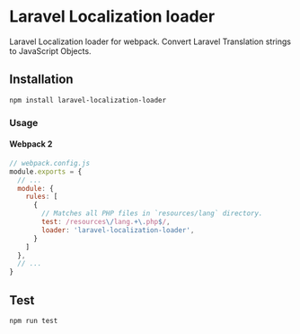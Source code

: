 # Laravel Localization loader

Laravel Localization loader for webpack. Convert Laravel Translation strings to JavaScript Objects.

## Installation

```shell
npm install laravel-localization-loader
```

### Usage

#### Webpack 2

```js
// webpack.config.js
module.exports = {
  // ...
  module: {
    rules: [
      {
        // Matches all PHP files in `resources/lang` directory.
        test: /resources\/lang.+\.php$/,
        loader: 'laravel-localization-loader',
      }
    ]
  },
  // ...
}
```
## Test

```shell
npm run test
```
